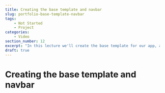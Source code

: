 ```yaml
---
title: Creating the base template and navbar
slug: portfolio-base-template-navbar
tags:
    - Not Started
    - Project
categories:
    - Video
section_number: 12
excerpt: "In this lecture we'll create the base template for our app, as well as add a navigation bar."
draft: true
---
```



# Creating the base template and navbar

